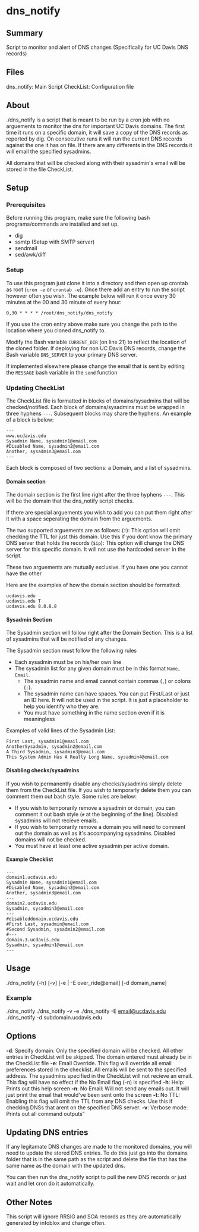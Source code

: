# dns_notify
## Summary
Script to monitor and alert of DNS changes (Specifically for UC Davis DNS records)

## Files
dns_notify: Main Script
CheckList: Configuration file

## About
./dns_notify is a script that is meant to be run by a cron job with no arguements to monitor the dns for important UC Davis domains. The first time it runs on a specific domain, it will save a copy of the DNS records as reported by dig. On consecutive runs it will run the current DNS records against the one it has on file. If there are any differents in the DNS records it will email the specified sysadmins. 

All domains that will be checked along with their sysadmin's email will be stored in the file CheckList.

## Setup

### Prerequisites
Before running this program, make sure the following bash programs/commands are installed and set up.
- dig
- ssmtp (Setup with SMTP server)
- sendmail
- sed/awk/diff

### Setup
To use this program just clone it into a directory and then open up crontab as root (`cron -e` or `crontab -e`). Once there add an entry to run the script however often you wish. The example below will run it once every 30 minutes at the 00 and 30 minute of every hour:

```
0,30 * * * * /root/dns_notify/dns_notify
```

If you use the cron entry above make sure you change the path to the location where you cloned dns_notify to.

Modify the Bash variable `CURRENT_DIR` (on line 21) to reflect the location of the cloned folder.
If deploying for non UC Davis DNS records, change the Bash variable `DNS_SERVER` to your primary DNS server.

If implemented elsewhere please change the email that is sent by editing the `MESSAGE` bash variable in the `send` function

### Updating CheckList
The CheckList file is formatted in blocks of domains/sysadmins that will be checked/notified. Each block of domains/sysadmins must be wrapped in three hyphens `---`. Subsequent blocks may share the hyphens. An example of a block is below:

```
---
www.ucdavis.edu
Sysadmin Name, sysadmin1@email.com
#Disabled Name, sysadmin2@email.com
Another, sysadmin3@email.com
---
```

Each block is composed of two sections: a Domain, and a list of sysadmins.

#### Domain section
The domain section is the first line right after the three hyphens `---`. This will be the domain that the dns_notify script checks.

If there are special arguements you wish to add you can put them right after it with a space seperating the domain from the arguements.

The two supported arguements are as follows:
(`T`): This option will omit checking the TTL for just this domain. Use this if you dont know the primary DNS server that holds the records
(`$ip`): This option will change the DNS server for this specific domain. It will not use the hardcoded server in the script.

These two arguements are mutually exclusive. If you have one you cannot have the other

Here are the examples of how the domain section should be formatted:
```
ucdavis.edu
ucdavis.edu T
ucdavis.edu 8.8.8.8
```

#### Sysadmin Section
The Sysadmin section will follow right after the Domain Section. This is a list of sysadmins that will be notified of any changes.

The Sysadmin section must follow the following rules
- Each sysadmin must be on his/her own line
- The sysadmin list for any given domain must be in this format `Name, Email`.
	- The sysadmin name and email cannot contain commas (`,`) or colons (`:`).
	- The sysadmin name can have spaces. You can put First/Last or just an ID here. It will not be used in the script. It is just a placeholder to help you identify who they are.
	- You must have something in the name section even if it is meaningless

Examples of valid lines of the Sysadmin List:
```
First Last, sysadmin1@email.com
AnotherSysadmin, sysadmin2@email.com
A Third Sysadmin, sysadmin3@email.com
This System Admin Has A Really Long Name, sysadmin4@email.com
```

#### Disabling checks/sysadmins
If you wish to permanently disable any checks/sysadmins simply delete them from the CheckList file. If you wish to temporarly delete them you can comment them out bash style. Some rules are below:

- If you wish to temporarily remove a sysadmin or domain, you can comment it out bash style (`#` at the beginning of the line). Disabled sysadmins will not recieve emails.
- If you wish to temporarily remove a domain you will need to comment out the domain as well as it's accompanying sysadmins. Disabled domains will not be checked.
- You must have at least one active sysadmin per active domain.



#### Example Checklist
```
---
domain1.ucdavis.edu
Sysadmin Name, sysadmin1@email.com
#Disabled Name, sysadmin2@email.com
Another, sysadmin3@email.com
---
domain2.ucdavis.edu
Sysadmin, sysadmin3@email.com
---
#disableddomain.ucdavis.edu
#First Last, sysadmin@email.com
#Second Sysadmin, sysadmin2@email.com
#---
domain.3.ucdavis.edu
Sysadmin, sysadmin1@email.com
---
```


## Usage
./dns_notify {-h} [-v] [-e | -E over_ride@email] [-d domain_name]

### Example
./dns_notify
./dns_notify -v -e
./dns_notify -E email@ucdavis.edu
./dns_notify -d subdomain.ucdavis.edu


## Options
**-d**: Specify domain: Only the specified domain will be checked. All other entries in CheckList will be skipped. The domain entered must already be in the CheckList file
**-e**: Email Override. This flag will override all email preferences stored In the checklist. All emails will be sent to the specified address. The sysadmins specified in the CheckList will not recieve an email. This flag will have no effect if the No Email flag (-n) is specified
**-h**: Help: Prints out this help screen
**-n**: No Email: Will not send any emails out. It will just print the email that would've been sent onto the screen
**-t**: No TTL: Enabling this flag will omit the TTL from any DNS checks. Use this if checking DNSs that arent on the specified DNS server.
**-v**: Verbose mode: Prints out all command outputs"

## Updating DNS entries
If any legitamate DNS changes are made to the monitored domains, you will need to update the stored DNS entries. To do this just go into the domains folder that is in the same path as the script and delete the file that has the same name as the domain with the updated dns.

You can then run the dns_notify script to pull the new DNS records or just wait and let cron do it automatically.

## Other Notes
This script will ignore RRSIG and SOA records as they are automatically generated by infoblox and change often.
